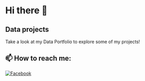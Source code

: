 # Hi there 👋

## Data projects

Take a look at my Data Portfolio to explore some of my projects!

## 📫 How to reach me:
[![Facebook](https://upload.wikimedia.org/wikipedia/commons/5/51/Facebook_f_logo_%282019%29.svg)](https://www.facebook.com/aurimas.huhu)


<!--
**Aurimas-N/Aurimas-N** is a ✨ _special_ ✨ repository because its `README.md` (this file) appears on your GitHub profile.

Here are some ideas to get you started:

- 🔭 I’m currently working on ...
- 🌱 I’m currently learning ...
- 👯 I’m looking to collaborate on ...
- 🤔 I’m looking for help with ...
- 💬 Ask me about ...
- 📫 How to reach me: ...
- 😄 Pronouns: ...
- ⚡ Fun fact: ...
-->
